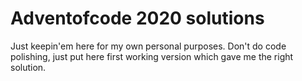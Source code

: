 # Adventofcode 2020 solutions

Just keepin'em here for my own personal purposes. Don't do code polishing, just put here first working version which gave me the right solution.
